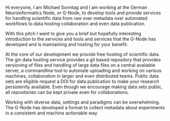 Hi everyone, I am Michael Sonntag and I am working at the German Neuroinformatics Node, or G-Node, to develop tools and provide services for handling scientific data from raw over metadata over automated workflows to data hosting collaboration and even data publication.

With this pitch I want to give you a brief but hopefully interesting introduction to the services and tools and services that the G-Node has developed and is maintaining and hosting for your benefit.

At the core of our development we provide free hosting of scientific data. The gin data hosting service provides a git based repository that provides versioning of files and handling of large data files on a central available server, a commandline tool to automate uploading and working on various machines, collaboration in larger and even distributed teams.
Public data sets are eligible request a DOI for data publication to make your research persistently available.
Even though we encourage making data sets public, all repositories can be kept private even for collaborations.

Working with diverse data, settings and paradigms can be overwhelming. The G-Node has developed a format to collect metadata about experiments in a consistent and machine actionable way

